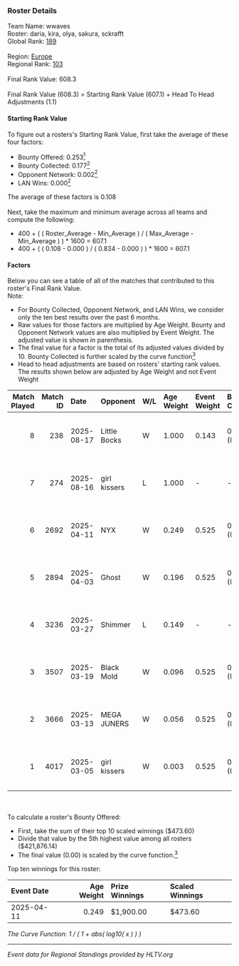 ### Roster Details<br />
Team Name: wwaves<br />
Roster: daria, kira, olya, sakura, sckrafft<br />
Global Rank: [189](../../standings_global_2025_09_01.md)<br />
<br />
Region: [Europe]( ../../standings_europe_2025_09_01.md)<br />
Regional Rank: [103]( ../../standings_europe_2025_09_01.md)<br />
<br />
Final Rank Value:  608.3<br />
<br />
Final Rank Value (608.3) = Starting Rank Value (607.1) + Head To Head Adjustments (1.1)<br />

#### Starting Rank Value<br />
To figure out a rosters's Starting Rank Value, first take the average of these four factors:<br />
- Bounty Offered: 0.253[<sup>1</sup>](#table2)
- Bounty Collected: 0.177[<sup>2</sup>](#table1)
- Opponent Network: 0.002[<sup>2</sup>](#table1)
- LAN Wins: 0.000[<sup>2</sup>](#table1)

The average of these factors is 0.108<br />
<br />
Next, take the maximum and minimum average across all teams and compute the following:<br />
- 400 + ( ( Roster_Average - Min_Average ) / ( Max_Average - Min_Average ) ) * 1600 = 607.1
- 400 + ( ( 0.108 - 0.000 ) / ( 0.834 - 0.000 ) ) * 1600 = 607.1


#### Factors<br />
Below you can see a table of all of the matches that contributed to this roster's Final Rank Value.<br />
Note:<br />

- For Bounty Collected, Opponent Network, and LAN Wins, we consider only the ten best results over the past 6 months.
- Raw values for those factors are multiplied by Age Weight. Bounty and Opponent Network values are also multiplied by Event Weight. The adjusted value is shown in parenthesis.
- The final value for a factor is the total of its adjusted values divided by 10. Bounty Collected is further scaled by the curve function[<sup>3</sup>](#curveFunction)
- Head to head adjustments are based on rosters' starting rank values. The results shown below are adjusted by Age Weight and not Event Weight
<span id="table1"></span><br />


| Match Played | Match ID | Date       | Opponent     | W/L | Age Weight | Event Weight | Bounty Collected | Opponent Network | LAN Wins  | H2H Adj. | Roster                              |
| -: | -: | :- | :- | :- | :- | :- | :- | :- | :- | -: | :- |
|            8 |      238 | 2025-08-17 | Little Bocks | W   | 1.000      | 0.143        | 0.000 (0.000)    | 0.050 (0.007)    | 0 (0.000) |     9.82 | daria, kira, olya, sakura, sckrafft |
|            7 |      274 | 2025-08-16 | girl kissers | L   | 1.000      | -            | -                | -                | -         |   -15.79 | daria, kira, olya, sakura, sckrafft |
|            6 |     2692 | 2025-04-11 | NYX          | W   | 0.249      | 0.525        | 0.001 (0.000)    | 0.000 (0.000)    | 0 (0.000) |     2.81 | daria, kira, olya, sakura, sckrafft |
|            5 |     2894 | 2025-04-03 | Ghost        | W   | 0.196      | 0.525        | 0.001 (0.000)    | 0.090 (0.009)    | 0 (0.000) |     2.97 | daria, kira, olya, sakura, sckrafft |
|            4 |     3236 | 2025-03-27 | Shimmer      | L   | 0.149      | -            | -                | -                | -         |    -1.01 | daria, kira, olya, sakura, sckrafft |
|            3 |     3507 | 2025-03-19 | Black Mold   | W   | 0.096      | 0.525        | 0.001 (0.000)    | 0.052 (0.003)    | 0 (0.000) |     1.44 | daria, kira, olya, sakura, sckrafft |
|            2 |     3666 | 2025-03-13 | MEGA JUNERS  | W   | 0.056      | 0.525        | 0.001 (0.000)    | 0.009 (0.000)    | 0 (0.000) |     0.84 | daria, kira, olya, sakura, sckrafft |
|            1 |     4017 | 2025-03-05 | girl kissers | W   | 0.003      | 0.525        | 0.001 (0.000)    | 0.107 (0.000)    | 0 (0.000) |     0.04 | daria, kira, olya, sakura, sckrafft |

<br />
<span id="table2"></span><br />
To calculate a roster's Bounty Offered:<br />

- First, take the sum of their top 10 scaled winnings ($473.60)
- Divide that value by the 5th highest value among all rosters ($421,876.14)
- The final value (0.00) is scaled by the curve function.[<sup>3</sup>](#curveFunction)

Top ten winnings for this roster:<br />

| Event Date | Age Weight | Prize Winnings | Scaled Winnings |
| :- | -: | :- | :- |
| 2025-04-11 |      0.249 | $1,900.00      | $473.60         |


<span id="curveFunction"></span>_The Curve Function: 1 / ( 1 + abs( log10( x ) ) )_<br />

---
_Event data for Regional Standings provided by HLTV.org_<br />
